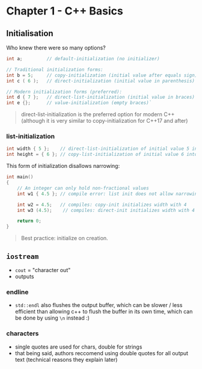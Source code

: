 # Chapter 1 - C++ Basics

## Initialisation

Who knew there were so many options?

```c++
int a;         // default-initialization (no initializer)

// Traditional initialization forms:
int b = 5;     // copy-initialization (initial value after equals sign)
int c ( 6 );   // direct-initialization (initial value in parenthesis)

// Modern initialization forms (preferred):
int d { 7 };   // direct-list-initialization (initial value in braces)
int e {};      // value-initialization (empty braces)`
```

> direct-list-initialization is the preferred option for modern C++ (although it is very similar to copy-initialization for C++17 and after)

### list-initialization

```c++
int width { 5 };    // direct-list-initialization of initial value 5 into variable width (preferred)
int height = { 6 }; // copy-list-initialization of initial value 6 into variable height (rarely used)
```

This form of initialization disallows narrowing:

```c++
int main()
{
    // An integer can only hold non-fractional values
    int w1 { 4.5 }; // compile error: list init does not allow narrowing conversion of 4.5 to 4

    int w2 = 4.5;   // compiles: copy-init initializes width with 4
    int w3 (4.5);    // compiles: direct-init initializes width with 4

    return 0;
}
```

> Best practice: initialize on creation.

## `iostream`

- `cout` = "character out"
- outputs

### endline

- `std::endl` also flushes the output buffer, which can be slower / less efficient than allowing c++ to flush the buffer in its own time, which can be done by using `\n` instead :)

### characters

- single quotes are used for chars, double for strings
- that being said, authors reccomend using double quotes for all output text (technical reasons they explain later)
